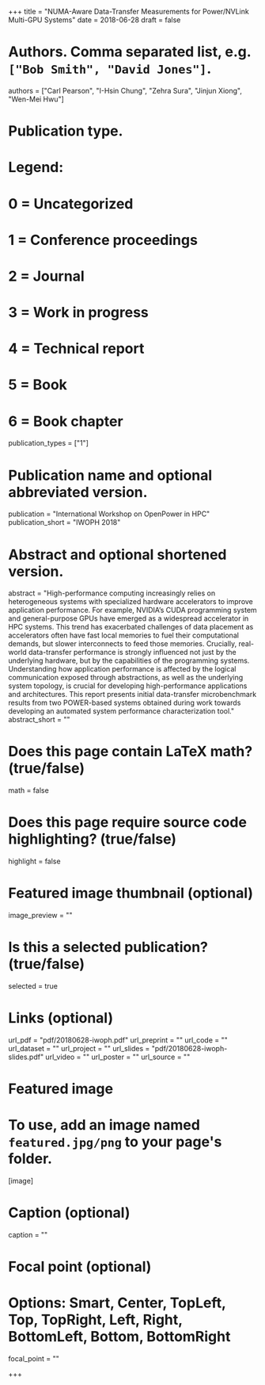+++
title = "NUMA-Aware Data-Transfer Measurements for Power/NVLink Multi-GPU Systems"
date = 2018-06-28
draft = false

# Authors. Comma separated list, e.g. `["Bob Smith", "David Jones"]`.
authors = ["Carl Pearson", "I-Hsin Chung", "Zehra Sura", "Jinjun Xiong", "Wen-Mei Hwu"]

# Publication type.
# Legend:
# 0 = Uncategorized
# 1 = Conference proceedings
# 2 = Journal
# 3 = Work in progress
# 4 = Technical report
# 5 = Book
# 6 = Book chapter
publication_types = ["1"]

# Publication name and optional abbreviated version.
publication = "International Workshop on OpenPower in HPC"
publication_short = "IWOPH 2018"

# Abstract and optional shortened version.
abstract = "High-performance computing increasingly relies on heterogeneous systems with specialized hardware accelerators to improve application performance. For example, NVIDIA’s CUDA programming system and general-purpose GPUs have emerged as a widespread accelerator in HPC systems. This trend has exacerbated challenges of data placement as accelerators often have fast local memories to fuel their computational demands, but slower interconnects to feed those memories. Crucially, real-world data-transfer performance is strongly influenced not just by the underlying hardware, but by the capabilities of the programming systems. Understanding how application performance is affected by the logical communication exposed through abstractions, as well as the underlying system topology, is crucial for developing high-performance applications and architectures. This report presents initial data-transfer microbenchmark results from two POWER-based systems obtained during work towards developing an automated system performance characterization tool."
abstract_short = ""

# Does this page contain LaTeX math? (true/false)
math = false

# Does this page require source code highlighting? (true/false)
highlight = false

# Featured image thumbnail (optional)
image_preview = ""

# Is this a selected publication? (true/false)
selected = true

# Links (optional)
url_pdf = "pdf/20180628-iwoph.pdf"
url_preprint = ""
url_code = ""
url_dataset = ""
url_project = ""
url_slides = "pdf/20180628-iwoph-slides.pdf"
url_video = ""
url_poster = ""
url_source = ""

# Featured image
# To use, add an image named `featured.jpg/png` to your page's folder. 
[image]
  # Caption (optional)
  caption = ""

  # Focal point (optional)
  # Options: Smart, Center, TopLeft, Top, TopRight, Left, Right, BottomLeft, Bottom, BottomRight
  focal_point = ""

+++
